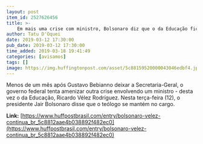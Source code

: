 ```yaml
---
layout: post
item_id: 2527626456
title: >-
    Em mais uma crise com ministro, Bolsonaro diz que o da Educação fica
author: Tatu D'Oquei
date: 2019-03-12 17:30:00
pub_date: 2019-03-12 17:30:00
time_added: 2019-03-18 19:41:49
categories: [avisamos]
tags: []
image: https://img.huffingtonpost.com/asset/5c88159520000043046edbf4.jpeg?cache=UnCnEYwThz&ops=1200_630
---
```


Menos de um mês após Gustavo Bebianno deixar a Secretaria-Geral, o governo federal tenta amenizar outra crise envolvendo um ministro - desta vez o da Educação, Ricardo Vélez Rodríguez. Nesta terça-feira (12), o presidente Jair Bolsonaro disse que o teólogo se mantém no cargo.

**Link:** [https://www.huffpostbrasil.com/entry/bolsonaro-velez-continua_br_5c8812aae4b038892f482ec0](https://www.huffpostbrasil.com/entry/bolsonaro-velez-continua_br_5c8812aae4b038892f482ec0)

